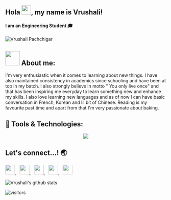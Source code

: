## Hola <img src="https://github.com/TheDudeThatCode/TheDudeThatCode/blob/master/Assets/Hi.gif" width="29px" height="29px">, my name is Vrushali!
#### I am an Engineering Student :mortar_board:
![Vrushali Pachchigar](https://github.com/vrushalipachchigar/images-in-readme/blob/main/Vrushali%20banner.jpg)

## <img src="https://github.com/TheDudeThatCode/TheDudeThatCode/blob/master/Assets/Developer.gif" width="45px" height="45px"> About me:
I'm very enthusiastic when it comes to learning about new things. I have also maintained consistency in academics since schooling and have been at top in my batch. I also strongly believe in motto " You only live once" and that has been inspiring me everyday to learn something new and enhance my skills. I also love learning new languages and as of now I can have basic conversation in French, Korean and lil bit of Chinese. Reading is my favourite past time and apart from that I'm very passionate about baking. 
 
 ## 🔧 Tools & Technologies:
 

<p align="center">
  <a href="https://skillicons.dev">
    <img src="https://skillicons.dev/icons?i=html,css,js,java,python,bootstrap,react,wordpress,git,github,vscode,nodejs,atom,jquery&perline=7" />
  </a>
</p>
 
 ## Let's connect...! 	:earth_asia:
  <a href="https://www.linkedin.com/in/vrushali-pachchigar/">
    <img width="30px" src="https://www.vectorlogo.zone/logos/linkedin/linkedin-icon.svg" />
  </a>&ensp;
  <a href="https://twitter.com/Vrushali_32">
    <img width="30px" src="https://www.vectorlogo.zone/logos/twitter/twitter-official.svg" />
  </a>&ensp;
  <a href="https://www.instagram.com/vrushxlii/">
    <img width="30px" src="https://www.vectorlogo.zone/logos/instagram/instagram-icon.svg" />
  </a>&ensp;
  <a href="https://snapchat.com/add/vrushzzz">
    <img width="30px" src="https://www.vectorlogo.zone/logos/snapchat/snapchat-icon.svg" />
  </a>&ensp;
  <a href="https://www.facebook.com/vrushali.pachchigar.9">
    <img width="30px" src="https://www.vectorlogo.zone/logos/facebook/facebook-icon.svg" />
  </a>
  
 ![Vrushali's github stats](https://github-readme-stats.vercel.app/api?username=vrushalipachchigar&show_icons=true&hide_border=true)
<br/>
<!-- ![Most Used Languages](https://github-readme-stats.vercel.app/api/top-langs/?username=vrushalipachchigar) -->

  ![visitors](https://visitor-badge.laobi.icu/badge?page_id=vrushalipachchigar.vrushalipachchigar)
